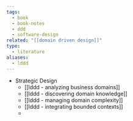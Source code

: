 ```yaml
---
tags:
  - book
  - book-notes
  - ddd
  - software-design
related: "[[domain driven design]]"
type:
  - literature
aliases:
  - lddd
---
```

- Strategic Design
	- [[lddd -  analyzing business domains]]
	- [[lddd - discovering domain knowledge]]
	- [[lddd - managing domain complexity]]
	- [[lddd - integrating bounded contexts]]
	- 

